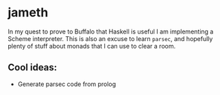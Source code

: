 # jameth

In my quest to prove to Buffalo that Haskell is useful I am implementing a
Scheme interpreter. This is also an excuse to learn `parsec`, and hopefully
plenty of stuff about monads that I can use to clear a room.

## Cool ideas:
- Generate parsec code from prolog
